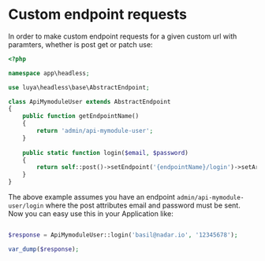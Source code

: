 # Custom endpoint requests

In order to make custom endpoint requests for a given custom url with paramters, whether is post get or patch use:

```php
<?php

namespace app\headless;

use luya\headless\base\AbstractEndpoint;

class ApiMymoduleUser extends AbstractEndpoint
{
    public function getEndpointName()
    {
        return 'admin/api-mymodule-user';
    }
    
    public static function login($email, $password)
    {
        return self::post()->setEndpoint('{endpointName}/login')->setArgs(['email' => $email, 'password' => $password]);
    }
}
```

The above example assumes you have an endpoint `admin/api-mymodule-user/login` where the post attributes email and password must be sent. Now you can easy use this in your Application like:

```php

$response = ApiMymoduleUser::login('basil@nadar.io', '12345678');

var_dump($response);
```

